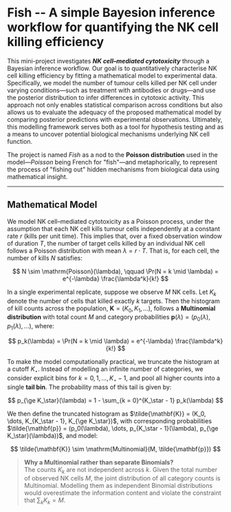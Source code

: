 # Fish --  A simple Bayesion inference workflow for quantifying the NK cell killing efficiency

This mini-project investigates ***NK cell–mediated cytotoxicity*** through a Bayesian inference workflow. Our goal is to quantitatively characterise NK cell killing efficiency by fitting a mathematical model to experimental data. Specifically, we model the number of tumour cells killed per NK cell under varying conditions—such as treatment with antibodies or drugs—and use the posterior distribution to infer differences in cytotoxic activity. This approach not only enables statistical comparison across conditions but also allows us to evaluate the adequacy of the proposed mathematical model by comparing posterior predictions with experimental observations. Ultimately, this modelling framework serves both as a tool for hypothesis testing and as a means to uncover potential biological mechanisms underlying NK cell function. 

The project is named *Fish* as a nod to the **Poisson distribution** used in the model—*Poisson* being French for "fish"—and metaphorically, to represent the process of "fishing out" hidden mechanisms from biological data using mathematical insight.

---

## Mathematical Model

We model NK cell–mediated cytotoxicity as a Poisson process, under the assumption that each NK cell kills tumour cells independently at a constant rate $r$ (kills per unit time). This implies that, over a fixed observation window of duration $T$, the number of target cells killed by an individual NK cell follows a Poisson distribution with mean $\lambda = r \cdot T$. That is, for each cell, the number of kills $N$ satisfies:

$$
N \sim \mathrm{Poisson}(\lambda), \qquad
\Pr(N = k \mid \lambda) = e^{-\lambda} \frac{\lambda^k}{k!}
$$

In a single experimental replicate, suppose we observe $M$ NK cells. Let $K_k$ denote the number of cells that killed exactly $k$ targets. Then the histogram of kill counts across the population, $\mathbf{K} = (K_0, K_1, \dots)$, follows a **Multinomial distribution** with total count $M$ and category probabilities $\mathbf{p}(\lambda) = (p_0(\lambda), p_1(\lambda), \dots)$, where:

$$
p_k(\lambda) = \Pr(N = k \mid \lambda) = e^{-\lambda} \frac{\lambda^k}{k!}
$$

To make the model computationally practical, we truncate the histogram at a cutoff $K_\star$. Instead of modelling an infinite number of categories, we consider explicit bins for $k = 0, 1, \dots, K_\star - 1$, and pool all higher counts into a single **tail bin**. The probability mass of this tail is given by:

$$
p_{\ge K_\star}(\lambda) = 1 - \sum_{k = 0}^{K_\star - 1} p_k(\lambda)
$$

We then define the truncated histogram as $\tilde{\mathbf{K}} = (K_0, \dots, K_{K_\star - 1}, K_{\ge K_\star})$, with corresponding probabilities $\tilde{\mathbf{p}} = (p_0(\lambda), \dots, p_{K_\star - 1}(\lambda), p_{\ge K_\star}(\lambda))$, and model:

$$
\tilde{\mathbf{K}} \sim \mathrm{Multinomial}(M, \tilde{\mathbf{p}})
$$

> **Why a Multinomial rather than separate Binomials?**  
> The counts $K_k$ are not independent across $k$. Given the total number of observed NK cells $M$, the joint distribution of all category counts is Multinomial. Modelling them as independent Binomial distributions would overestimate the information content and violate the constraint that $\sum_k K_k = M$.


